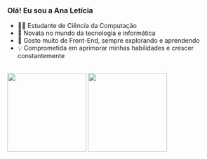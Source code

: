 ### Olá! Eu sou a Ana Letícia

- 👩‍💻 Estudante de Ciência da Computação
- 🌱 Novata no mundo da tecnologia e informática
- 🌟 Gosto muito de Front-End, sempre explorando e aprendendo
- 💡 Comprometida em aprimorar minhas habilidades e crescer constantemente

<br>
<div>
  <a href="https://github.com/AnaSouzaPinheiro"></a>
  <img loading="lazy" height="180em" src="https://github-readme-stats.vercel.app/api?username=AnaSouzaPinheiro&show_icons=true&theme=dracula&include_all_commits=true&count_private=true"/>
  <img height="180em" src="https://github-readme-stats.vercel.app/api/top-langs/?username=AnaSouzaPinheiro&layout=compact&langs_count=16&theme=dracula" style="border: none;">
</div>
